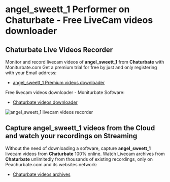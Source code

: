 # angel_sweett_1 Performer on Chaturbate - Free LiveCam videos downloader

## Chaturbate Live Videos Recorder

Monitor and record livecam videos of **angel_sweett_1** from **Chaturbate** with Moniturbate.com
Get a premium trial for free by just and only registering with your Email address:
* [angel_sweett_1 Premium videos downloader](https://moniturbate.com/request-demo-licence-key.html)

Free livecam videos downloader - Moniturbate Software:
* [Chaturbate videos downloader](https://moniturbate.com/moniturbate-download-software.html)

![angel_sweett_1 livecam videos recorder](https://peachurnet.com/templates/moniturbate-software.png)


## Capture angel_sweett_1 videos from the Cloud and watch your recordings on Streaming

Without the need of downloading a software, capture **angel_sweett_1** livecam videos from **Chaturbate** 100% online.
Watch Livecam archives from **Chaturbate** unlimitedly from thousands of existing recordings, only on Peachurbate.com and its websites network:
* [Chaturbate videos archives](https://peachurnet.com/)